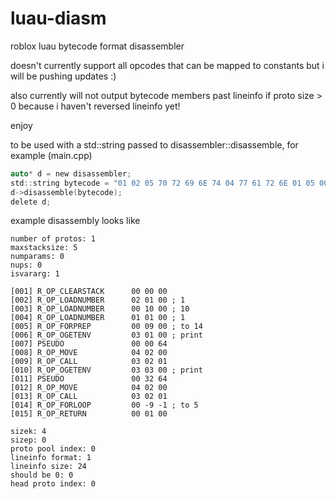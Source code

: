 # luau-diasm
roblox luau bytecode format disassembler

doesn't currently support all opcodes that can be mapped to constants but i will be pushing updates :)

also currently will not output bytecode members past lineinfo if proto size > 0 because i haven't reversed lineinfo yet!

enjoy

to be used with a std::string passed to disassembler::disassemble, for example (main.cpp)
```c
auto* d = new disassembler;
std::string bytecode = "01 02 05 70 72 69 6E 74 04 77 61 72 6E 01 05 00 00 01 0F A3 00 00 00 8C 02 01 00 8C 00 0A 00 8C 01 01 00 A8 00 09 00 A4 03 01 00 00 00 00 40 52 04 02 00 9F 03 02 01 A4 03 03 00 00 00 20 40 52 04 02 00 9F 03 02 01 8B 00 F7 FF 82 00 01 00 04 03 01 04 00 00 00 40 03 02 04 00 00 20 40 00 00 01 18 00 00 00 00 00 00 00 00 00 00 00 00 00 00 01 01 00 00 00 00 00";
d->disassemble(bytecode);
delete d;
```

example disassembly looks like
```
number of protos: 1
maxstacksize: 5
numparams: 0
nups: 0
isvararg: 1

[001] R_OP_CLEARSTACK      00 00 00
[002] R_OP_LOADNUMBER      02 01 00 ; 1
[003] R_OP_LOADNUMBER      00 10 00 ; 10
[004] R_OP_LOADNUMBER      01 01 00 ; 1
[005] R_OP_FORPREP         00 09 00 ; to 14
[006] R_OP_OGETENV         03 01 00 ; print
[007] PSEUDO               00 00 64
[008] R_OP_MOVE            04 02 00
[009] R_OP_CALL            03 02 01
[010] R_OP_OGETENV         03 03 00 ; print
[011] PSEUDO               00 32 64
[012] R_OP_MOVE            04 02 00
[013] R_OP_CALL            03 02 01
[014] R_OP_FORLOOP         00 -9 -1 ; to 5
[015] R_OP_RETURN          00 01 00

sizek: 4
sizep: 0
proto pool index: 0
lineinfo format: 1
lineinfo size: 24
should be 0: 0
head proto index: 0
```
